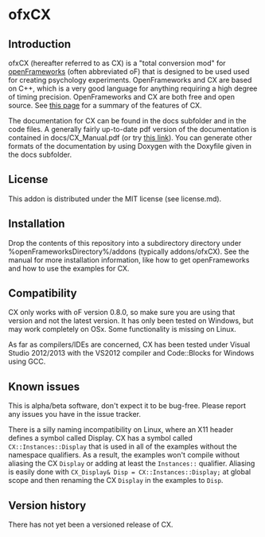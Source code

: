 ofxCX
=====================================

Introduction
------------
ofxCX (hereafter referred to as CX) is a "total conversion mod" for [openFrameworks](http://www.openframeworks.cc) (often abbreviated oF) that 
is designed to be used used for creating psychology experiments. OpenFrameworks and CX are based on C++, which
is a very good language for anything requiring a high degree of timing precision. OpenFrameworks and CX are both
free and open source. See [this page](http://www.kylehardman.com/psychology/c-experiment-software) for a summary of the features of CX.

The documentation for CX can be found in the docs subfolder and in the code files. A generally fairly up-to-date pdf version of the documentation is contained in docs/CX_Manual.pdf (or try [this link](https://sites.google.com/site/kylehardmancom/files/CX_Manual.pdf?attredirects=0&d=1)). You can generate 
other formats of the documentation by using Doxygen with the Doxyfile given in the docs subfolder.

License
-------
This addon is distributed under the MIT license (see license.md).

Installation
------------
Drop the contents of this repository into a subdirectory directory under %openFrameworksDirectory%/addons 
(typically addons/ofxCX). See the manual for more installation information, like how to get openFrameworks 
and how to use the examples for CX.

Compatibility
------------
CX only works with oF version 0.8.0, so make sure you are using that version and not the latest version. It has only been tested on Windows, but may work completely on OSx. Some functionality is missing on Linux.

As far as compilers/IDEs are concerned, CX has been tested under Visual Studio 2012/2013 with the VS2012 compiler and Code::Blocks for Windows using GCC.

Known issues
------------
This is alpha/beta software, don't expect it to be bug-free. Please report any issues you have in the issue tracker.

There is a silly naming incompatibility on Linux, where an X11 header defines a symbol called Display. CX has a symbol called `CX::Instances::Display` that is used in all of the examples without the namespace qualifiers. As a result, the examples won't compile without aliasing the CX `Display` or adding at least the `Instances::` qualifier. Aliasing is easily done with `CX_Display& Disp = CX::Instances::Display;` at global scope and then renaming the CX `Display` in the examples to `Disp`.

Version history
------------
There has not yet been a versioned release of CX.
